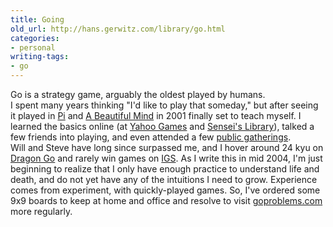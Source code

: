 ```yaml
---
title: Going
old_url: http://hans.gerwitz.com/library/go.html
categories:
- personal
writing-tags:
- go
---
```


Go is a strategy game, arguably the oldest played by humans.  
I spent many years thinking "I'd like to play that someday," but after seeing it played in [Pi][1] and [A Beautiful Mind][2] in 2001 finally set to teach myself.  I learned the basics online (at [Yahoo Games][3] and [Sensei's Library][4]), talked a few friends into playing, and even attended a few [public gatherings][5].  
Will and Steve have long since surpassed me, and I hover around 24 kyu on [Dragon Go][6] and rarely win games on [IGS][7].  As I write this in mid 2004, I'm just beginning to realize that I only have enough practice to understand life and death, and do not yet have any of the intuitions I need to grow.  Experience comes from experiment, with quickly-played games.  So, I've ordered some 9x9 boards to keep at home and office and resolve to visit [goproblems.com][8] more regularly.

   [1]: http://imdb.com/title/tt0138704/
   [2]: http://imdb.com/title/tt0268978/
   [3]: http://games.yahoo.com/games/helphub.html?page=go
   [4]: http://senseis.xmp.net/?BeginnerStudySection
   [5]: http://www.net-soup.com/go.html
   [6]: http://www.dragongoserver.net/userinfo.php?uid=1952
   [7]: http://www.pandanet.co.jp/English/
   [8]: http://goproblems.com/
